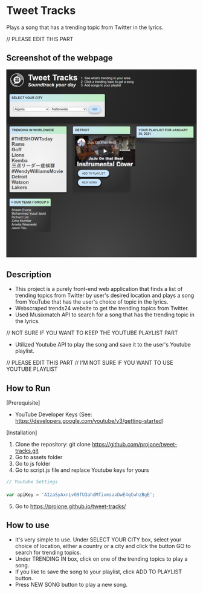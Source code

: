 # Tweet Tracks
Plays a song that has a trending topic from Twitter in the lyrics.

// PLEASE EDIT THIS PART 
## Screenshot of the webpage
![Alt text](./assets/images/screenshot.png?raw=true "Screenshot")

## Description
- This project is a purely front-end web application that finds a list of trending topics from Twitter by user's desired location and plays a song from YouTube that has the user's choice of topic in the lyrics.
- Webscraped trends24 website to get the trending topics from Twitter.
- Used Musixmatch API to search for a song that has the trending topic in the lyrics.

// NOT SURE IF YOU WANT TO KEEP THE YOUTUBE PLAYLIST PART
- Utilized Youtube API to play the song and save it to the user's Youtube playlist.


// PLEASE EDIT THIS PART 
// I'M NOT SURE IF YOU WANT TO USE YOUTUBE PLAYLIST
## How to Run
[Prerequisite]
- YouTube Developer Keys (See: https://developers.google.com/youtube/v3/getting-started) 

[Installation]
1. Clone the repository: git clone
https://github.com/projone/tweet-tracks.git
2. Go to assets folder
3. Go to js folder
4. Go to script.js file and replace Youtube keys for yours
```javascript
// Youtube Settings

var apiKey = 'AIzaSyAxnLvO9fU3ahdMfivmsavDwE4qCwhzBgE';

```
5. Go to https://projone.github.io/tweet-tracks/

## How to use
- It's very simple to use. Under SELECT YOUR CITY box, select your choice of location, either a country or a city and click the button GO to search for trending topics.
- Under TRENDING IN box, click on one of the trending topics to play a song.
- If you like to save the song to your playlist, click ADD TO PLAYLIST button.
- Press NEW SONG button to play a new song.

